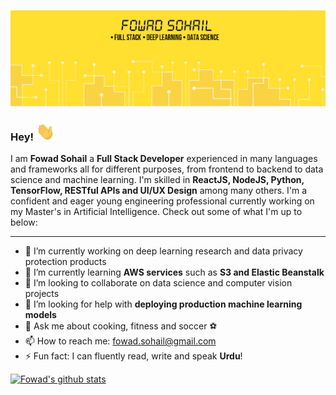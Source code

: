 ![Banner Image](https://github.com/fowad-sohail/fowad-sohail/blob/master/banner.png)

### Hey! <img src="https://raw.githubusercontent.com/fowad-sohail/fowad-sohail/master/wave.gif" width="30px">

I am **Fowad Sohail** a **Full Stack Developer** experienced in many languages and frameworks all for different purposes, from frontend to backend to data science and machine learning. I'm skilled in **ReactJS, NodeJS, Python, TensorFlow, RESTful APIs and UI/UX Design** among many others. I'm a confident and eager young engineering professional currently working on my Master's in Artificial Intelligence. Check out some of what I'm up to below:

---

- 🔭 I’m currently working on deep learning research and data privacy protection products
- 🌱 I’m currently learning **AWS services** such as **S3 and Elastic Beanstalk**
- 👯 I’m looking to collaborate on data science and computer vision projects
- 🤔 I’m looking for help with **deploying production machine learning models**
- 💬 Ask me about cooking, fitness and soccer ⚽
- 📫 How to reach me: fowad.sohail@gmail.com
- ⚡ Fun fact: I can fluently read, write and speak **Urdu**!

[![Fowad's github stats](https://github-readme-stats.vercel.app/api?username=fowad-sohail&show_icons=true&count_private=true&theme=gruvbox&hide=contribs,stars)](https://github.com/fowad-sohail/github-readme-stats)
